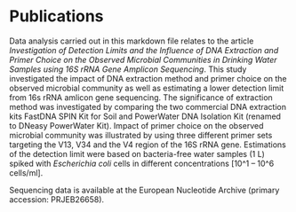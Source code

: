 # Publications

Data analysis carried out in this markdown file relates to the article *Investigation of Detection Limits and the Influence of DNA Extraction and Primer Choice on the Observed Microbial Communities in Drinking Water Samples using 16S rRNA Gene Amplicon Sequencing*.
This study investigated the impact of DNA extraction method and primer choice on the observed microbial community as well as estimating a lower detection limit from 16s rRNA amlicon gene sequencing. The significance of extraction method was investigated by comparing the two commercial DNA extraction kits FastDNA SPIN Kit for Soil and PowerWater DNA Isolation Kit (renamed to DNeasy PowerWater Kit). Impact of primer choice on the observed microbial community was illustrated by using three different primer sets targeting the V13, V34 and the V4 region of the 16S rRNA gene. Estimations of the detection limit were based on bacteria-free water samples (1 L) spiked with *Escherichia coli* cells in different concentrations [10^1 – 10^6 cells/ml].

Sequencing data is available at the European Nucleotide Archive (primary accession: PRJEB26658).
